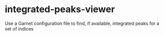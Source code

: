 # integrated-peaks-viewer
Use a Garnet configuration file to find, if available, integrated peaks for a set of indices
